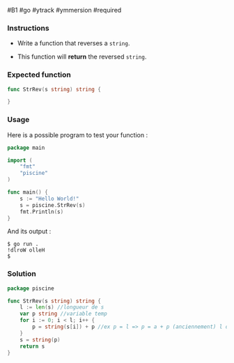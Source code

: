#B1 #go #ytrack #ymmersion #required 
### Instructions

- Write a function that reverses a `string`.
    
- This function will **return** the reversed `string`.
    

### Expected function

```go
func StrRev(s string) string {

}
```

### Usage

Here is a possible program to test your function :

```go
package main

import (
	"fmt"
	"piscine"
)

func main() {
	s := "Hello World!"
	s = piscine.StrRev(s)
	fmt.Println(s)
}
```

And its output :

```console
$ go run .
!dlroW olleH
$
```

### Solution

```go
package piscine

func StrRev(s string) string {
	l := len(s) //longueur de s
	var p string //variable temp
 	for i := 0; i < l; i++ {
		p = string(s[i]) + p //ex p = l => p = a + p (anciennement) l donc al
	}
	s = string(p)
	return s
}
```
